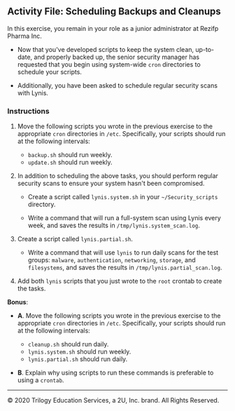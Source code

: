 
## Activity File: Scheduling Backups and Cleanups

In this exercise, you remain in your role as a junior administrator at Rezifp Pharma Inc. 

- Now that you've developed scripts to keep the system clean, up-to-date, and properly backed up, the senior security manager has requested that you begin using system-wide `cron` directories to schedule your scripts. 

- Additionally, you have been asked to schedule regular security scans with Lynis.

### Instructions

1.  Move the following scripts you wrote in the previous exercise to the appropriate `cron` directories in `/etc`. Specifically, your scripts should run at the following intervals:

    - `backup.sh` should run weekly.
    - `update.sh` should run weekly.

2. In addition to scheduling the above tasks, you should perform regular security scans to ensure your system hasn't been compromised. 

    - Create a script called `lynis.system.sh` in your `~/Security_scripts` directory. 

    - Write a command that will run a full-system scan using Lynis every week, and saves the results in `/tmp/lynis.system_scan.log`.

3. Create a script called `lynis.partial.sh`. 

    - Write a command that will use `lynis` to run daily scans for the test groups: `malware`, `authentication`, `networking`, `storage`, and `filesystems`, and saves the results in `/tmp/lynis.partial_scan.log`.

4. Add both `lynis` scripts that you just wrote to the `root` crontab to create the tasks.

**Bonus**: 
 
 - **A**.  Move the following scripts you wrote in the previous exercise to the appropriate `cron` directories in `/etc`. Specifically, your scripts should run at the following intervals:

    - `cleanup.sh` should run daily.
    - `lynis.system.sh` should run weekly.
    - `lynis.partial.sh` should run daily.

 - **B**. Explain why using scripts to run these commands is preferable to using a `crontab`.


---
© 2020 Trilogy Education Services, a 2U, Inc. brand. All Rights Reserved.  
